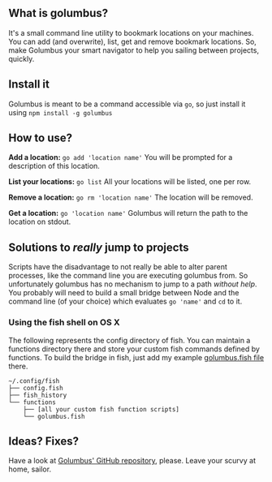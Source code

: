 ## What is golumbus?

It's a small command line utility to bookmark locations on your machines.
You can add (and overwrite), list, get and remove bookmark locations.
So, make Golumbus your smart navigator to help you sailing between projects, quickly.

## Install it

Golumbus is meant to be a command accessible via `go`, so just install it using
`npm install -g golumbus`

## How to use?

**Add a location:** `go add 'location name'`
You will be prompted for a description of this location.

**List your locations:** `go list`
All your locations will be listed, one per row.

**Remove a location:** `go rm 'location name'`
The location will be removed.

**Get a location:** `go 'location name'`
Golumbus will return the path to the location on stdout.

## Solutions to *really* jump to projects

Scripts have the disadvantage to not really be able to alter parent processes, like the command line you are executing golumbus from.
So unfortunately golumbus has no mechanism to jump to a path *without help*. You probably will need to build a small bridge between Node and the command line (of your choice) which evaluates `go 'name'` and `cd` to it.

### Using the fish shell on OS X

The following represents the config directory of fish. You can maintain a functions directory there and store your custom fish commands defined by functions. To build the bridge in fish, just add my example [golumbus.fish file](golumbus.fish) there.

```
~/.config/fish
├── config.fish
├── fish_history
└── functions
    ├── [all your custom fish function scripts]
    └── golumbus.fish
```


## Ideas? Fixes?

Have a look at [Golumbus' GitHub repository](http://github.com/JonasPriest/golumbus), please.
Leave your scurvy at home, sailor.
